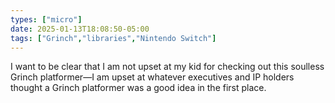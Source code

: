 ```yaml
---
types: ["micro"]
date: 2025-01-13T18:08:50-05:00
tags: ["Grinch","libraries","Nintendo Switch"]
---
```

I want to be clear that I am not upset at my kid for checking out this soulless Grinch platformer—I am upset at whatever executives and IP holders thought a Grinch platformer was a good idea in the first place.
